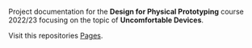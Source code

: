 Project documentation for the **Design for Physical Prototyping** course 2022/23 focusing on the topic of **Uncomfortable Devices**.

Visit this repositories [Pages](https://pretoms.github.io/dpp2022/).
